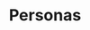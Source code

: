 ---
# This topic lives at
# https://digital.gov/topics/personas

slug: "personas"

# Topic Title
title: "Personas"

# description — keep it short and clear
summary: ""


# Weight
weight: 1

# For more information on managing topics,
# see https://github.com/GSA/digitalgov.gov/wiki
---